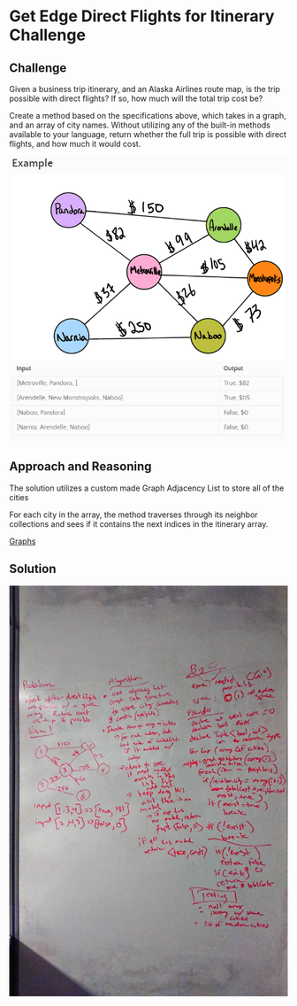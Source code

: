# Get Edge Direct Flights for Itinerary Challenge

## Challenge

Given a business trip itinerary, and an Alaska Airlines route map, is the trip possible with direct flights? If so, how much will the total trip cost be?

Create a method based on the specifications above, which takes in a graph, and an array of city names. Without utilizing any of the built-in methods available to your language, return whether the full trip is possible with direct flights, and how much it would cost.

![Console](../../assets/city_graph.PNG?raw=true "Output")
![Console](../../assets/city_inputoutput.PNG?raw=true "Output")

## Approach and Reasoning

The solution utilizes a custom made Graph Adjacency List to store all of the cities

For each city in the array, the method traverses through its neighbor collections and sees if it contains the next indices in the itinerary array.

[Graphs](../../Data%20Structures/Graph/)

## Solution

![Console](../../assets/get_edge.jpg?raw=true "Output")
